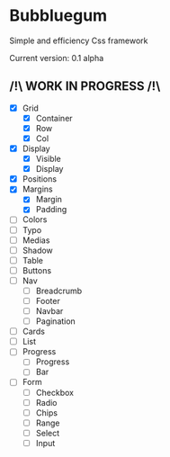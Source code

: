 # Bubbluegum
 Simple and efficiency Css framework

Current version: 0.1 alpha

## /!\ WORK IN PROGRESS /!\
- [x] Grid
    - [x] Container
    - [x] Row
    - [x] Col
- [x] Display
    - [x] Visible
    - [x] Display
- [x] Positions
- [x] Margins
    - [x] Margin
    - [x] Padding
- [ ] Colors
- [ ] Typo
- [ ] Medias
- [ ] Shadow
- [ ] Table
- [ ] Buttons
- [ ] Nav
    - [ ] Breadcrumb
    - [ ] Footer
    - [ ] Navbar
    - [ ] Pagination
- [ ] Cards
- [ ] List
- [ ] Progress
    - [ ] Progress
    - [ ] Bar
- [ ] Form
    - [ ] Checkbox
    - [ ] Radio
    - [ ] Chips
    - [ ] Range
    - [ ] Select
    - [ ] Input